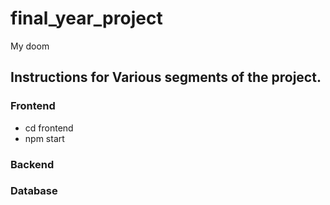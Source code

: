 # final_year_project
 My doom

## Instructions for Various segments of the project.
### Frontend
- cd frontend
- npm start

### Backend

### Database

